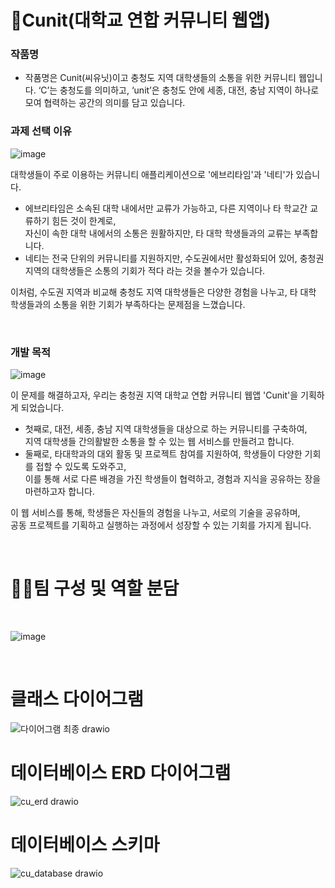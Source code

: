 # 🏫Cunit(대학교 연합 커뮤니티 웹앱)

### 작품명
- 작품명은 Cunit(씨유닛)이고 충청도 지역 대학생들의 소통을 위한 커뮤니티 웹입니다. ‘C’는 충청도를 의미하고, ‘unit’은 충청도 안에 세종, 대전, 충남 지역이 하나로 모여 협력하는 공간의 의미를 담고 있습니다.

### 과제 선택 이유
![image](https://github.com/user-attachments/assets/ddbf90ff-26b6-4a3b-a68a-239f0c736da3)

대학생들이 주로 이용하는 커뮤니티 애플리케이션으로 '에브리타임'과 '네티'가 있습니다.<br>
- 에브리타임은 소속된 대학 내에서만 교류가 가능하고, 다른 지역이나 타 학교간 교류하기 힘든 것이 한계로, <br>자신이 속한 대학 내에서의 소통은 원활하지만, 타 대학 학생들과의 교류는 부족합니다.<br>
- 네티는 전국 단위의 커뮤니티를 지원하지만, 수도권에서만 활성화되어 있어, 충청권 지역의 대학생들은 소통의 기회가 적다 라는 것을 볼수가 있습니다. 

이처럼, 수도권 지역과 비교해 충청도 지역 대학생들은 다양한 경험을 나누고, 타 대학 학생들과의 소통을 위한 기회가 부족하다는 문제점을 느꼈습니다.

<br>

### 개발 목적
![image](https://github.com/user-attachments/assets/7fc1c357-3800-4a8d-863c-c11f6bcefbad)

이 문제를 해결하고자, 우리는 충청권 지역 대학교 연합 커뮤니티 웹앱 'Cunit'을 기획하게 되었습니다.<br>
 - 첫째로, 대전, 세종, 충남 지역 대학생들을 대상으로 하는 커뮤니티를 구축하여,<br> 지역 대학생들 간의활발한 소통을 할 수 있는 웹 서비스를 만들려고 합니다.<br>
 - 둘째로, 타대학과의 대외 활동 및 프로젝트 참여를 지원하여, 학생들이 다양한 기회를 접할 수 있도록 도와주고, <br>
이를 통해 서로 다른 배경을 가진 학생들이 협력하고, 경험과 지식을 공유하는 장을 마련하고자 합니다.
 
 이 웹 서비스를 통해, 학생들은 자신들의 경험을 나누고, 서로의 기술을 공유하며, <br>
공동 프로젝트를 기획하고 실행하는 과정에서 성장할 수 있는 기회를 가지게 됩니다. 

<br>

# 🧑‍💻팀 구성 및 역할 분담
<br>

![image](https://github.com/user-attachments/assets/33dad3f7-2ed0-4aa2-899c-087922b98eac)


<br> 

# 클래스 다이어그램

![다이어그램 최종 drawio](https://github.com/user-attachments/assets/d1001af8-7642-4579-b7d0-c3031f1119af)

# 데이터베이스 ERD 다이어그램
![cu_erd drawio](https://github.com/user-attachments/assets/22c84e85-f915-45e3-8806-72b6fbcfcb5c)

# 데이터베이스 스키마

![cu_database drawio](https://github.com/user-attachments/assets/6f0ab1a9-d84a-4f44-85e5-ce0d35a27e37)

